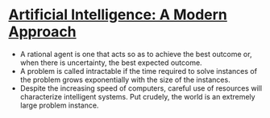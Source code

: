 # [Artificial Intelligence: A Modern Approach](https://www.goodreads.com/book/show/27543.Artificial_Intelligence)
- A rational agent is one that acts so as to achieve the best outcome or, when there is uncertainty, the best expected outcome.
- A problem is called intractable if the time required to solve instances of the problem grows exponentially with the size of the instances.
- Despite the increasing speed of computers, careful use of resources will characterize intelligent systems. Put crudely, the world is an extremely large problem instance.

